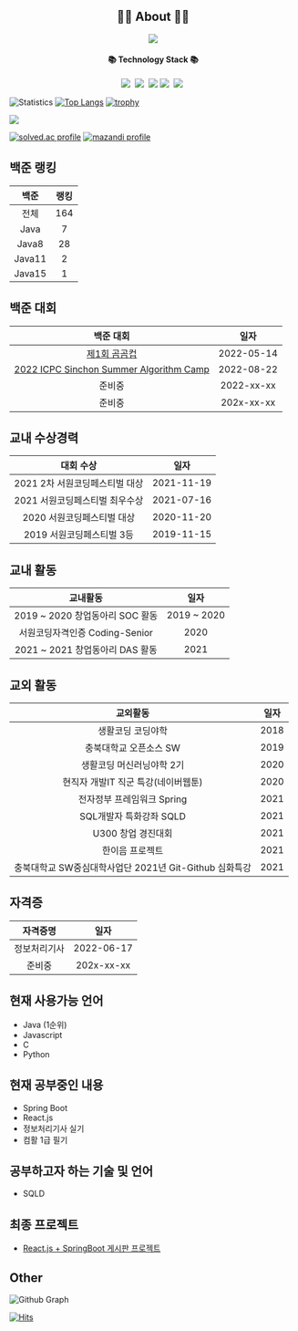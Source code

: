 <h2 align="center">👨‍💻 About 👨‍💻</h2>
<p align="center">
    <a href="https://lms0806.tistory.com//">
        <img src="http://img.shields.io/badge/-Tech%20blog-black?style=flat-square&logo=github&link=https://vividswan.github.io"/>
    </a>
</p>

<h4 align="center">📚 Technology Stack 📚</h4> 
<p align="center">
  <img src="https://img.shields.io/badge/-JAVA-orange"/>&nbsp
  <img src="https://img.shields.io/badge/-SpringBoot-navy"/>&nbsp
  <img src="https://img.shields.io/badge/-JPA-blue"/>
  <img src="https://img.shields.io/badge/-MySQL-blue"/>&nbsp
  <img src="https://img.shields.io/badge/-React.js-yellow"/>&nbsp
 </p>

![Statistics](https://github-readme-stats.vercel.app/api?username=lms0806&show_icons=true)
[![Top Langs](https://github-readme-stats.vercel.app/api/top-langs/?username=lms0806&layout=compact&langs_count=8)](https://github.com/anuraghazra/github-readme-stats)
[![trophy](https://github-profile-trophy.vercel.app/?username=lms0806&theme=chalk&row=1&column=7)](https://github.com/ryo-ma/github-profile-trophy)

<a href="https://opgc.me/#/users/lms0806" target="_blank"><img src="https://api.opgc.me/githubs/users/lms0806/tag/?theme=basic" /></a>

<div align="left">
	<a href="https://solved.ac/lms0806" target="_blank"><img src="http://mazassumnida.wtf/api/v2/generate_badge?boj=lms0806" alt="solved.ac profile"/></a>
	<a href="https://solved.ac/lms0806" target="_blank"><img src="http://mazandi.herokuapp.com/api?handle=lms0806" alt="mazandi profile"/></a>
</div>

## 백준 랭킹
|백준|랭킹|
|:----:|:----:|
|전체|164|
|Java|7|
|Java8|28|
|Java11|2|
|Java15|1|

## 백준 대회
|백준 대회|일자|
|:----:|:----:|
|[제1회 곰곰컵](https://www.acmicpc.net/contest/view/792)|2022-05-14|
|[2022 ICPC Sinchon Summer Algorithm Camp](https://www.acmicpc.net/contest/view/843)|2022-08-22|
|준비중|2022-xx-xx|
|준비중|202x-xx-xx|

## 교내 수상경력
| 대회 수상                      | 일자      |
| :---------------------------: | :--------: |
| 2021 2차 서원코딩페스티벌 대상 | 2021-11-19 |
| 2021 서원코딩페스티벌 최우수상 | 2021-07-16 |
| 2020 서원코딩페스티벌 대상     | 2020-11-20 |
| 2019 서원코딩페스티벌 3등      | 2019-11-15 |

## 교내 활동
|교내활동|일자|
|:----:|:----:|
|2019 ~ 2020 창업동아리 SOC 활동|2019 ~ 2020|
|서원코딩자격인증 Coding-Senior|2020|
|2021 ~ 2021 창업동아리 DAS 활동|2021|

## 교외 활동
|교외활동|일자|
|:----:|:----:|
|생활코딩 코딩야학|2018|
|충북대학교 오픈소스 SW|2019|
|생활코딩 머신러닝야학 2기|2020|
|현직자 개발IT 직군 특강(네이버웹툰)|2020|
|전자정부 프레임워크 Spring|2021|
|SQL개발자 특화강좌 SQLD|2021|
|U300 창업 경진대회|2021|
|한이음 프로젝트|2021|
|충북대학교 SW중심대학사업단 2021년 Git-Github 심화특강|2021|

## 자격증
|자격증명|일자|
|:----:|:----:|
|정보처리기사|2022-06-17|
|준비중|202x-xx-xx|

## 현재 사용가능 언어
 - Java (1순위)
 - Javascript
 - C
 - Python 

## 현재 공부중인 내용
 - Spring Boot
 - React.js
 - 정보처리기사 실기
 - 컴활 1급 필기

## 공부하고자 하는 기술 및 언어
 - SQLD

## 최종 프로젝트
 - [React.js + SpringBoot 게시판 프로젝트](https://github.com/lms0806/Springboot-React.js-Stroyboard)

## Other
![Github Graph](https://activity-graph.herokuapp.com/graph?username=lms0806&area=false&theme=xcode&hide_border=true)

[![Hits](https://hits.seeyoufarm.com/api/count/incr/badge.svg?url=https%3A%2F%2Fgithub.com%2Flms0806)](https://hits.seeyoufarm.com)
<!--
**lms0806/lms0806** is a ✨ _special_ ✨ repository because its `README.md` (this file) appears on your GitHub profile.

Here are some ideas to get you started:

- 🔭 I’m currently working on ...
- 🌱 I’m currently learning ...
- 👯 I’m looking to collaborate on ...
- 🤔 I’m looking for help with ...
- 💬 Ask me about ...
- 📫 How to reach me: ...
- 😄 Pronouns: ...
- ⚡ Fun fact: ...
-->
